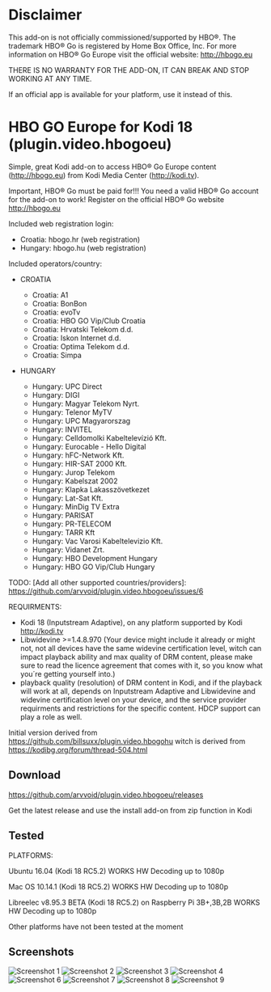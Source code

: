# Disclaimer

This add-on is not officially commissioned/supported by HBO®. The trademark HBO® Go is registered by Home Box Office, Inc.
For more information on HBO® Go Europe visit the official website: http://hbogo.eu

THERE IS NO WARRANTY FOR THE ADD-ON, IT CAN BREAK AND STOP WORKING AT ANY TIME.

If an official app is available for your platform, use it instead of this.

# HBO GO Europe for Kodi 18 (plugin.video.hbogoeu)

Simple, great Kodi add-on to access HBO® Go Europe content (http://hbogo.eu) from Kodi Media Center (http://kodi.tv).

Important, HBO® Go must be paid for!!! You need a valid HBO® Go account for the add-on to work!
Register on the official HBO® Go website http://hbogo.eu

Included web registration login:
* Croatia: hbogo.hr (web registration)
* Hungary: hbogo.hu (web registration)

Included operators/country:

* CROATIA 
  * Croatia: A1
  * Croatia: BonBon
  * Croatia: evoTv
  * Croatia: HBO GO Vip/Club Croatia
  * Croatia: Hrvatski Telekom d.d.
  * Croatia: Iskon Internet d.d.
  * Croatia: Optima Telekom d.d.
  * Croatia: Simpa

* HUNGARY
  * Hungary: UPC Direct
  * Hungary: DIGI
  * Hungary: Magyar Telekom Nyrt.
  * Hungary: Telenor MyTV
  * Hungary: UPC Magyarorszag
  * Hungary: INVITEL
  * Hungary: Celldomolki Kabeltelevízió Kft.
  * Hungary: Eurocable - Hello Digital
  * Hungary: hFC-Network Kft.
  * Hungary: HIR-SAT 2000 Kft.
  * Hungary: Jurop Telekom
  * Hungary: Kabelszat 2002
  * Hungary: Klapka Lakasszövetkezet
  * Hungary: Lat-Sat Kft.
  * Hungary: MinDig TV Extra
  * Hungary: PARISAT
  * Hungary: PR-TELECOM
  * Hungary: TARR Kft
  * Hungary: Vac Varosi Kabeltelevizio Kft.
  * Hungary: Vidanet Zrt.
  * Hungary: HBO Development Hungary
  * Hungary: HBO GO Vip/Club Hungary

TODO: [Add all other supported countries/providers]: https://github.com/arvvoid/plugin.video.hbogoeu/issues/6

REQUIRMENTS:
* Kodi 18 (Inputstream Adaptive), on any platform supported by Kodi http://kodi.tv
* Libwidevine >=1.4.8.970 (Your device might include it already or might not, not all devices have the same widevine certification level, witch can impact playback ability and max quality of DRM content, please make sure to read the licence agreement that comes with it, so you know what you´re getting yourself into.)
* playback quality (resolution) of DRM content in Kodi, and if the playback will work at all, depends on Inputstream Adaptive and Libwidevine and widevine certification level on your device, and the service provider requirments and restrictions for the specific content. HDCP support can play a role as well.

Initial version derived from https://github.com/billsuxx/plugin.video.hbogohu witch is derived from https://kodibg.org/forum/thread-504.html

## Download

https://github.com/arvvoid/plugin.video.hbogoeu/releases

Get the latest release and use the install add-on from zip function in Kodi

## Tested

PLATFORMS:

Ubuntu 16.04 (Kodi 18 RC5.2)
WORKS HW Decoding up to 1080p

Mac OS 10.14.1 (Kodi 18 RC5.2)
WORKS  HW Decoding up to 1080p

Libreelec v8.95.3 BETA (Kodi 18 RC5.2)
on Raspberry Pi 3B+,3B,2B
WORKS HW Decoding up to 1080p

Other platforms have not been tested at the moment

## Screenshots

![Screenshot 1](/resources/screen1.png?raw=true "Screenshot 1")
![Screenshot 2](/resources/screen2.png?raw=true "Screenshot 2")
![Screenshot 3](/resources/screen3.png?raw=true "Screenshot 3")
![Screenshot 4](/resources/screen4.png?raw=true "Screenshot 4")
![Screenshot 6](/resources/screen6.png?raw=true "Screenshot 6")
![Screenshot 7](/resources/screen7.png?raw=true "Screenshot 7")
![Screenshot 8](/resources/screen8.png?raw=true "Screenshot 8")
![Screenshot 9](/resources/screen9.png?raw=true "Screenshot 9")

